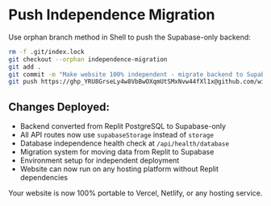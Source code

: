 # Push Independence Migration

Use orphan branch method in Shell to push the Supabase-only backend:

```bash
rm -f .git/index.lock
git checkout --orphan independence-migration
git add .
git commit -m "Make website 100% independent - migrate backend to Supabase-only, remove Replit PostgreSQL dependency"
git push https://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@github.com/wizqo2024/HobbyPlanGen.git independence-migration:main --force
```

## Changes Deployed:
- Backend converted from Replit PostgreSQL to Supabase-only
- All API routes now use `supabaseStorage` instead of `storage`
- Database independence health check at `/api/health/database`
- Migration system for moving data from Replit to Supabase
- Environment setup for independent deployment
- Website can now run on any hosting platform without Replit dependencies

Your website is now 100% portable to Vercel, Netlify, or any hosting service.